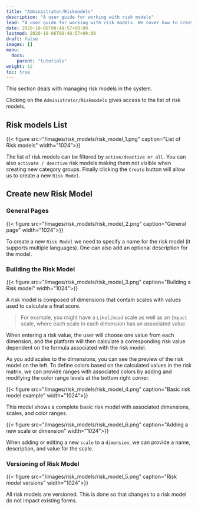 ```yaml
---
title: "Administrator/Riskmodels"
description: "A user guide for working with risk models"
lead: "A user guide for working with risk models. We cover how to create and modify risk models."
date: 2020-10-06T08:48:57+00:00
lastmod: 2020-10-06T08:48:57+00:00
draft: false
images: []
menu:
  docs:
    parent: "tutorials"
weight: 12
toc: true
---
```

This section deals with managing risk models in the system.

Clicking on the `Administrator/Riskmodels` gives access to the list of risk models.

## Risk models List

{{< figure src="/images/risk_models/risk_model_1.png" caption="List of Risk models" width="1024">}}

The list of risk models can be filtered by `active/deactive or all`. You can also `activate / deactive` risk models making them not visible when creating new category groups.
Finally clicking the `Create` button will allow us to create a new `Risk Model`.

## Create new Risk Model

### General Pages

{{< figure src="/images/risk_models/risk_model_2.png" caption="General page" width="1024">}}

To create a new `Risk Model` we need to specify a name for the risk model (it supports multiple languages). One can also add an optional description for the model.

### Building the Risk Model

{{< figure src="/images/risk_models/risk_model_3.png" caption="Building a Risk model" width="1024">}}

A risk model is composed of dimensions that contain scales with values used to calculate a final score. 

> For example, you might have a `Likelihood` scale as well as an `Impact` scale, where each scale in each dimension has an associated value.

When entering a risk value, the user will choose one value from each dimension, and the platform will then calculate a corresponding risk value dependent on the formula associated with the risk model.

As you add scales to the dimensions, you can see the preview of the risk model on the left. To define colors based on the calculated values in the risk matrix, we can provide ranges with associated colors by adding and modifying the color range levels at the bottom right corner.

{{< figure src="/images/risk_models/risk_model_4.png" caption="Basic risk model example" width="1024">}}

This model shows a complete basic risk model with associated dimensions, scales, and color ranges.

{{< figure src="/images/risk_models/risk_model_6.png" caption="Adding a new scale or dimension" width="1024">}}

When adding or editing a new `scale` to a `dimension`, we can provide a name, description, and value for the scale.

### Versioning of Risk Model

{{< figure src="/images/risk_models/risk_model_5.png" caption="Risk model versions" width="1024">}}

All risk models are versioned. This is done so that changes to a risk model do not impact existing forms.